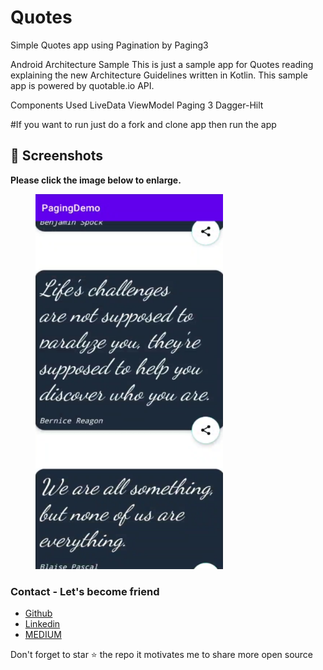 # Quotes
Simple Quotes app using Pagination by Paging3 

Android Architecture Sample
This is just a sample app for Quotes reading explaining the new Architecture Guidelines written in Kotlin. This sample app is powered by quotable.io API.

Components Used
LiveData
ViewModel
Paging 3
Dagger-Hilt

#If you want to run just do a fork and clone app then run the app

## 📸 Screenshots

**Please click the image below to enlarge.**

<img src="https://github.com/cheetahmail007/Quotes/blob/master/app/src/main/assets/img.png" height="600" width="300" hspace="40">


### Contact - Let's become friend
- [Github](https://github.com/cheetahmail007)
- [Linkedin](https://www.linkedin.com/myofficework000)
- [MEDIUM](https://medium.com/@myofficework000)

<p>
Don't forget to star ⭐ the repo it motivates me to share more open source
</p>
